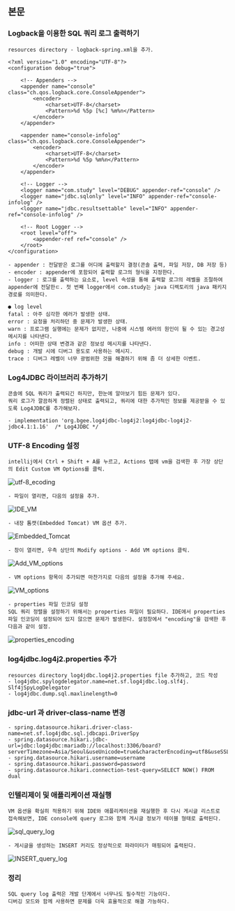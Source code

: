 ## 본문

### Logback을 이용한 SQL 쿼리 로그 출력하기
    resources directory - logback-spring.xml을 추가.

    <?xml version="1.0" encoding="UTF-8"?>
    <configuration debug="true">

        <!-- Appenders -->
        <appender name="console" class="ch.qos.logback.core.ConsoleAppender">
            <encoder>
                <charset>UTF-8</charset>
                <Pattern>%d %5p [%c] %m%n</Pattern>
            </encoder>
        </appender>

        <appender name="console-infolog" class="ch.qos.logback.core.ConsoleAppender">
            <encoder>
                <charset>UTF-8</charset>
                <Pattern>%d %5p %m%n</Pattern>
            </encoder>
        </appender>

        <!-- Logger -->
        <logger name="com.study" level="DEBUG" appender-ref="console" />
        <logger name="jdbc.sqlonly" level="INFO" appender-ref="console-infolog" />
        <logger name="jdbc.resultsettable" level="INFO" appender-ref="console-infolog" />

        <!-- Root Logger -->
        <root level="off">
            <appender-ref ref="console" />
        </root>
    </configuration>

    - appender : 전달받은 로그를 어디에 출력할지 결정(콘솔 출력, 파일 저장, DB 저장 등)
    - encoder : appender에 포함되어 출력할 로그의 형식을 지정한다.
    - logger : 로그를 출력하는 요소로, level 속성을 통해 출력할 로그의 레벨을 조절하여 appender에 전달한ㄷ. 첫 번째 logger에서 com.study는 java 디렉토리의 java 패키지 경로를 의미한다.

    ● log level
    fatal : 아주 심각한 에러가 발생한 상태.
    error : 요청을 처리하던 중 문제가 발생한 상태.
    warn : 프로그램 실행에는 문제가 없지만, 나중에 시스템 에러의 원인이 될 수 있는 경고성 메시지를 나타낸다.
    info : 어떠한 상태 변경과 같은 정보성 메시지를 나타낸다.
    debug : 개발 시에 디버그 용도로 사용하는 메시지.
    trace : 디버그 레벨이 너무 광범위한 것을 해결하기 위해 좀 더 상세한 이벤트.

### Log4JDBC 라이브러리 추가하기
    콘솔에 SQL 쿼리가 출력되긴 하지만, 한눈에 알아보기 힘든 문제가 있다.
    쿼리 로그가 깔끔하게 정렬된 상태로 출력되고, 쿼리에 대한 추가적인 정보를 제공받을 수 있도록 Log4JDBC를 추가해보자.    

    - implementation 'org.bgee.log4jdbc-log4j2:log4jdbc-log4j2-jdbc4.1:1.16'  /* Log4JDBC */

### UTF-8 Encoding 설정
    intellij에서 Ctrl + Shift + A를 누르고, Actions 탭에 vm을 검색한 후 가장 상단의 Edit Custom VM Options를 클릭.

![utf-8_ecoding](../grammer_sum/img/utf-8_ecoding.png)

    - 파일이 열리면, 다음의 설정을 추가.

![IDE_VM](../grammer_sum/img/IDE_VM.png)

    - 내장 톰캣(Embedded Tomcat) VM 옵션 추가.

![Embedded_Tomcat](../grammer_sum/img/Embedded_Tomcat.png)

    - 창이 열리면, 우측 상단의 Modify options - Add VM options 클릭.
    
![Add_VM_options](../grammer_sum/img/Add_VM_options.png)

    - VM options 항목이 추가되면 마찬가지로 다음의 설정을 추가해 주세요.
    
![VM_options](../grammer_sum/img/VM_options.png)

    - properties 파일 인코딩 설정
    SQL 쿼리 정렬을 설정하기 위해서는 properties 파일이 필요하다. IDE에서 properties 파일 인코딩이 설정되어 있지 않으면 문제가 발생한다. 설정창에서 "encoding"을 검색한 후 다음과 같이 설정.

![properties_encoding](../grammer_sum/img/properties_encoding.png)

### log4jdbc.log4j2.properties 추가
    resources directory log4jdbc.log4j2.properties file 추가하고, 코드 작성
    - log4jdbc.spylogdelegator.name=net.sf.log4jdbc.log.slf4j.      Slf4jSpyLogDelegator
    - log4jdbc.dump.sql.maxlinelength=0

### jdbc-url 과 driver-class-name 변경
    - spring.datasource.hikari.driver-class-name=net.sf.log4jdbc.sql.jdbcapi.DriverSpy
    - spring.datasource.hikari.jdbc-url=jdbc:log4jdbc:mariadb://localhost:3306/board?serverTimezone=Asia/Seoul&useUnicode=true&characterEncoding=utf8&useSSL=false&allowPublicKeyRetrieval=true
    - spring.datasource.hikari.username=username
    - spring.datasource.hikari.password=password
    - spring.datasource.hikari.connection-test-query=SELECT NOW() FROM dual

### 인텔리제이 및 애플리케이션 재실행
    VM 옵션을 확실히 적용하기 위해 IDE와 애플리케이션을 재실행한 후 다시 게시글 리스트로 접속해보면, IDE console에 query 로그와 함께 게시글 정보가 테이블 형태로 출력된다.    

![sql_query_log](../grammer_sum/img/sql_query_log.png)

    - 게시글을 생성하는 INSERT 커리도 정상적으로 파라미터가 매핑되어 출력된다.

![INSERT_query_log](../grammer_sum/img/INSERT_query_log.png)   

### 정리
    SQL query log 출력은 개발 단계에서 너무나도 필수적인 기능이다.
    디버깅 모드와 함께 사용하면 문제를 더욱 효율적으로 해결 가능하다.

    

    
   


